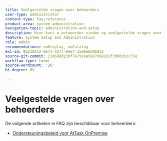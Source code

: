 ```yaml
---
title: Veelgestelde vragen over beheerders
user-type: administrator
content-type: faq;reference
product-area: system-administration
navigation-topic: administration-and-setup
description: Hier kunt u antwoorden vinden op veelgestelde vragen voor Workfront-beheerders.
feature: System Setup and Administration
role: Admin
recommendations: noDisplay, noCatalog
exl-id: 9b230142-de71-4577-8e67-35e8a6b9b932
source-git-commit: 210690d230f7e791aa5887098181f3d0bd1cc75e
workflow-type: tm+mt
source-wordcount: '26'
ht-degree: 0%

---
```


# Veelgestelde vragen over beheerders

De volgende artikelen in FAQ zijn beschikbaar voor beheerders:

* [Ondersteuningsbeleid voor AtTask OnPremise](../../administration-and-setup/administrator-faqs/attask-onpremise-support-policy.md)

  <!--
  <li Migrating to another cluster</a> </li>
  -->
